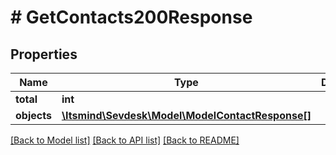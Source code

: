 # # GetContacts200Response

## Properties

Name | Type | Description | Notes
------------ | ------------- | ------------- | -------------
**total** | **int** |  | [optional]
**objects** | [**\Itsmind\Sevdesk\Model\ModelContactResponse[]**](ModelContactResponse.md) |  |

[[Back to Model list]](../../README.md#models) [[Back to API list]](../../README.md#endpoints) [[Back to README]](../../README.md)
